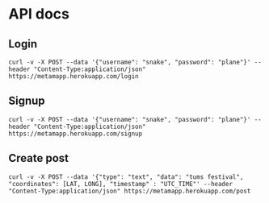 # API docs

## Login

`curl -v -X POST --data '{"username": "snake", "password": "plane"}' --header "Content-Type:application/json" https://metamapp.herokuapp.com/login`

## Signup

`curl -v -X POST --data '{"username": "snake", "password": "plane"}' --header "Content-Type:application/json" https://metamapp.herokuapp.com/signup`

## Create post

`curl -v -X POST --data '{"type": "text", "data": "tums festival", "coordinates": [LAT, LONG], "timestamp" : "UTC_TIME"' --header "Content-Type:application/json" https://metamapp.herokuapp.com/post`
